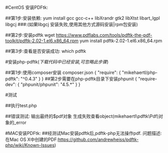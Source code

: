 
#CentOS 安装PDFtk:

##第1步:安装依赖:
    yum install gcc gcc-c++ libXrandr gtk2 libXtst libart_lgpl libgcj
    ###:(如果libgcj 安装失败,使用其他方式源码安装|rpm包安装)

##第2步:安装pdftk
    wget https://www.pdflabs.com/tools/pdftk-the-pdf-toolkit/pdftk-2.02-1.el6.x86_64.rpm
    yum install pdftk-2.02-1.el6.x86_64.rpm
    
##第3步:查看是否安装成功:
    which pdftk


#安装php-pdftk(*下载代码中已经安装,可忽略此步骤*)

##第1步:使用composer安装
    composer.json
    {
        "require": {
            "mikehaertl/php-pdftk": "^0.4.3"
        }
    }
##第2步需要在php-pdftk目录下安装phpunit
    {
        "require-dev": {
            "phpunit/phpunit": "4.5.*"
        }
    }

#测试

##执行test.php    
    
##错误测试:
    输出最终的$pdf对象
    生成失败查看object(mikehaertl\pdftk\Pdf)对象的_error

#MAC安装PDFtk:
##经测试Mac安装pdftk后,pdftk-php无法操作pdf.
    问题描述: 在Mac OS X中创建的PDF:https://github.com/andrewheiss/pdftk-php/wiki/Known-Issues)
